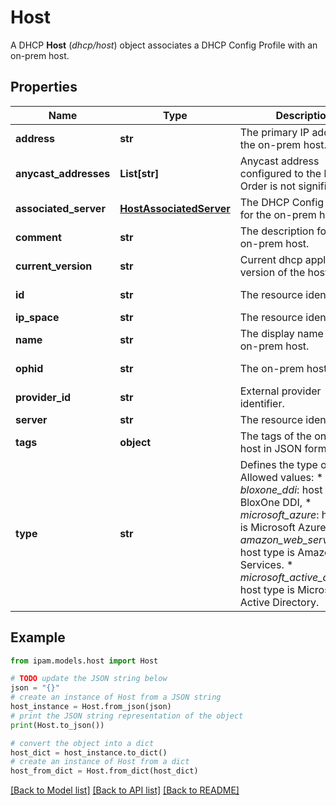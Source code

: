 # Host

A DHCP __Host__ (_dhcp/host_) object associates a DHCP Config Profile with an on-prem host.

## Properties

Name | Type | Description | Notes
------------ | ------------- | ------------- | -------------
**address** | **str** | The primary IP address of the on-prem host. | [optional] [readonly] 
**anycast_addresses** | **List[str]** | Anycast address configured to the host. Order is not significant. | [optional] [readonly] 
**associated_server** | [**HostAssociatedServer**](HostAssociatedServer.md) | The DHCP Config Profile for the on-prem host. | [optional] 
**comment** | **str** | The description for the on-prem host. | [optional] [readonly] 
**current_version** | **str** | Current dhcp application version of the host. | [optional] [readonly] 
**id** | **str** | The resource identifier. | [optional] [readonly] 
**ip_space** | **str** | The resource identifier. | [optional] 
**name** | **str** | The display name of the on-prem host. | [optional] [readonly] 
**ophid** | **str** | The on-prem host ID. | [optional] [readonly] 
**provider_id** | **str** | External provider identifier. | [optional] [readonly] 
**server** | **str** | The resource identifier. | [optional] 
**tags** | **object** | The tags of the on-prem host in JSON format. | [optional] 
**type** | **str** | Defines the type of host. Allowed values:  * _bloxone_ddi_: host type is BloxOne DDI,  * _microsoft_azure_: host type is Microsoft Azure,  * _amazon_web_service_: host type is Amazon Web Services.  * _microsoft_active_directory_: host type is Microsoft Active Directory. | [optional] [readonly] 

## Example

```python
from ipam.models.host import Host

# TODO update the JSON string below
json = "{}"
# create an instance of Host from a JSON string
host_instance = Host.from_json(json)
# print the JSON string representation of the object
print(Host.to_json())

# convert the object into a dict
host_dict = host_instance.to_dict()
# create an instance of Host from a dict
host_from_dict = Host.from_dict(host_dict)
```
[[Back to Model list]](../README.md#documentation-for-models) [[Back to API list]](../README.md#documentation-for-api-endpoints) [[Back to README]](../README.md)


